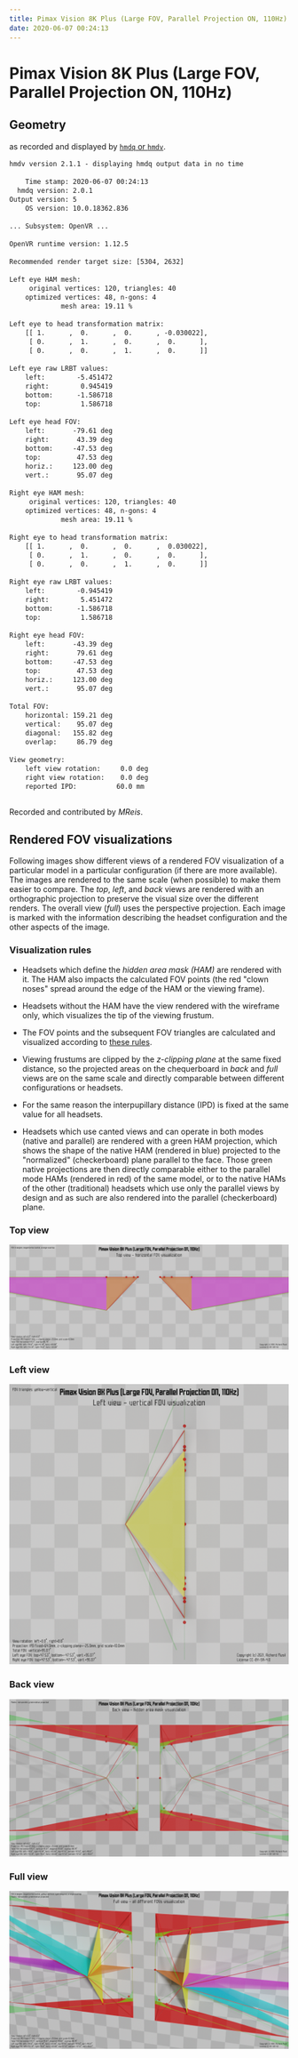 ```yaml
---
title: Pimax Vision 8K Plus (Large FOV, Parallel Projection ON, 110Hz)
date: 2020-06-07 00:24:13
---
```

# Pimax Vision 8K Plus (Large FOV, Parallel Projection ON, 110Hz)

## Geometry

as recorded and displayed by [`hmdq` or `hmdv`](https://github.com/risa2000/hmdq).
```
hmdv version 2.1.1 - displaying hmdq output data in no time

    Time stamp: 2020-06-07 00:24:13
  hmdq version: 2.0.1
Output version: 5
    OS version: 10.0.18362.836

... Subsystem: OpenVR ...

OpenVR runtime version: 1.12.5

Recommended render target size: [5304, 2632]

Left eye HAM mesh:
     original vertices: 120, triangles: 40
    optimized vertices: 48, n-gons: 4
             mesh area: 19.11 %

Left eye to head transformation matrix:
    [[ 1.      ,  0.      ,  0.      , -0.030022],
     [ 0.      ,  1.      ,  0.      ,  0.      ],
     [ 0.      ,  0.      ,  1.      ,  0.      ]]

Left eye raw LRBT values:
    left:        -5.451472
    right:        0.945419
    bottom:      -1.586718
    top:          1.586718

Left eye head FOV:
    left:       -79.61 deg
    right:       43.39 deg
    bottom:     -47.53 deg
    top:         47.53 deg
    horiz.:     123.00 deg
    vert.:       95.07 deg

Right eye HAM mesh:
     original vertices: 120, triangles: 40
    optimized vertices: 48, n-gons: 4
             mesh area: 19.11 %

Right eye to head transformation matrix:
    [[ 1.      ,  0.      ,  0.      ,  0.030022],
     [ 0.      ,  1.      ,  0.      ,  0.      ],
     [ 0.      ,  0.      ,  1.      ,  0.      ]]

Right eye raw LRBT values:
    left:        -0.945419
    right:        5.451472
    bottom:      -1.586718
    top:          1.586718

Right eye head FOV:
    left:       -43.39 deg
    right:       79.61 deg
    bottom:     -47.53 deg
    top:         47.53 deg
    horiz.:     123.00 deg
    vert.:       95.07 deg

Total FOV:
    horizontal: 159.21 deg
    vertical:    95.07 deg
    diagonal:   155.82 deg
    overlap:     86.79 deg

View geometry:
    left view rotation:     0.0 deg
    right view rotation:    0.0 deg
    reported IPD:          60.0 mm


```
Recorded and contributed by _MReis_.

## Rendered FOV visualizations

Following images show different views of a rendered FOV visualization of a
particular model in a particular configuration (if there are more available).
The images are rendered to the same scale (when possible) to make them easier
to compare. The _top_, _left_, and _back_ views are rendered with an
orthographic projection to preserve the visual size over the different renders.
The overall view (_full_) uses the perspective projection. Each image is marked
with the information describing the headset configuration and the other aspects
of the image.

### Visualization rules

* Headsets which define the _hidden area mask (HAM)_ are rendered with it. The
  HAM also impacts the calculated FOV points (the red "clown noses" spread
  around the edge of the HAM or the viewing frame).

* Headsets without the HAM have the view rendered with the wireframe only, which
  visualizes the tip of the viewing frustum.

* The FOV points and the subsequent FOV triangles are calculated and visualized
  according to [these
  rules](https://risa2000.github.io/vrdocs/docs/hmd_fov_calculation).

* Viewing frustums are clipped by the _z-clipping plane_ at the same fixed
  distance, so the projected areas on the chequerboard in _back_ and _full_
  views are on the same scale and directly comparable between different
  configurations or headsets.

* For the same reason the interpupillary distance (IPD) is fixed at the same
  value for all headsets.

* Headsets which use canted views and can operate in both modes (native and
  parallel) are rendered with a green HAM projection, which shows the shape of
  the native HAM (rendered in blue) projected to the "normalized"
  (checkerboard) plane parallel to the face. Those green native projections are
  then directly comparable either to the parallel mode HAMs (rendered in red)
  of the same model, or to the native HAMs of the other (traditional) headsets
  which use only the parallel views by design and as such are also rendered
  into the parallel (checkerboard) plane.

### Top view
[![Pimax Vision 8K Plus (Large FOV, Parallel Projection ON, 110Hz) - top view](../images/PimaxVision8KPlus_Large_PP_R110_top.dmx.png)](../images/PimaxVision8KPlus_Large_PP_R110_top.dmx.png)

### Left view
[![Pimax Vision 8K Plus (Large FOV, Parallel Projection ON, 110Hz) - left view](../images/PimaxVision8KPlus_Large_PP_R110_left.dmx.png)](../images/PimaxVision8KPlus_Large_PP_R110_left.dmx.png)

### Back view
[![Pimax Vision 8K Plus (Large FOV, Parallel Projection ON, 110Hz) - back view](../images/PimaxVision8KPlus_Large_PP_R110_back.dmx.png)](../images/PimaxVision8KPlus_Large_PP_R110_back.dmx.png)

### Full view
[![Pimax Vision 8K Plus (Large FOV, Parallel Projection ON, 110Hz) - full view](../images/PimaxVision8KPlus_Large_PP_R110_over.dmx.png)](../images/PimaxVision8KPlus_Large_PP_R110_over.dmx.png)

